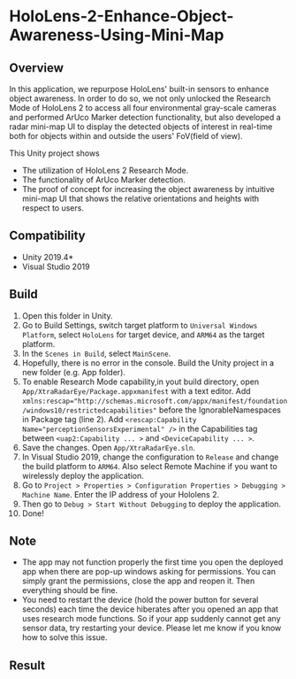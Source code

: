 # HoloLens-2-Enhance-Object-Awareness-Using-Mini-Map

## Overview
In this application, we repurpose HoloLens' built-in sensors to enhance object awareness. In order to do so, we not only unlocked the Research Mode of HoloLens 2 to access all four environmental gray-scale cameras and performed ArUco Marker detection functionality, but also developed a radar mini-map UI to display the detected objects of interest in real-time both for objects within and outside the users' FoV(field of view).

This Unity project shows 
- The utilization of HoloLens 2 Research Mode.
- The functionality of ArUco Marker detection.
- The proof of concept for increasing the object awareness by intuitive mini-map UI that shows the relative orientations and heights with respect to users.

## Compatibility
- Unity 2019.4*
- Visual Studio 2019

## Build
1. Open this folder in Unity.
2. Go to Build Settings, switch target platform to `Universal Windows Platform`, select `HoloLens` for target device, and `ARM64` as the target platform.
3. In the `Scenes in Build`, select `MainScene`.
4. Hopefully, there is no error in the console. Build the Unity project in a new folder (e.g. App folder).
5. To enable Research Mode capability,in yout build directory, open `App/XtraRadarEye/Package.appxmanifest` with a text editor. Add `xmlns:rescap="http://schemas.microsoft.com/appx/manifest/foundation/windows10/restrictedcapabilities"` before the IgnorableNamespaces in Package tag (line 2). Add `<rescap:Capability Name="perceptionSensorsExperimental" />` in the Capabilities tag between `<uap2:Capability ... >` and `<DeviceCapability ... >`.
6. Save the changes. Open `App/XtraRadarEye.sln`.
7. In Visual Studio 2019, change the configuration to `Release` and change the build platform to `ARM64`. Also select Remote Machine if you want to wirelessly deploy the application.
8. Go to `Project > Properties > Configuration Properties > Debugging > Machine Name`. Enter the IP address of your Hololens 2.
9. Then go to `Debug > Start Without Debugging` to deploy the application.
10. Done!

## Note
- The app may not function properly the first time you open the deployed app when there are pop-up windows asking for permissions. You can simply grant the permissions, close the app and reopen it. Then everything should be fine.
- You need to restart the device (hold the power button for several seconds) each time the device hiberates after you opened an app that uses research mode functions. So if your app suddenly cannot get any sensor data, try restarting your device. Please let me know if you know how to solve this issue.

## Result
